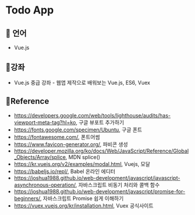 # Todo App

## :cherry_blossom: 언어
- Vue.js

## :cherry_blossom:강좌
- Vue.js 중급 강좌 - 웹앱 제작으로 배워보는 Vue.js, ES6, Vuex

## :cherry_blossom:Reference
- https://developers.google.com/web/tools/lighthouse/audits/has-viewport-meta-tag?hl=ko, 구글 뷰포트 추가하기
- https://fonts.google.com/specimen/Ubuntu, 구글 폰트
- https://fontawesome.com/, 폰트어썸
- https://www.favicon-generator.org/, 파비콘 생성
- https://developer.mozilla.org/ko/docs/Web/JavaScript/Reference/Global_Objects/Array/splice, MDN splice()
- https://kr.vuejs.org/v2/examples/modal.html, Vuejs, 모달
- https://babeljs.io/repl/, Babel 온라인 에디터
- https://joshua1988.github.io/web-development/javascript/javascript-asynchronous-operation/, 자바스크립트 비동기 처리와 콜백 함수
- https://joshua1988.github.io/web-development/javascript/promise-for-beginners/, 자바스크립트 Promise 쉽게 이해하기
- https://vuex.vuejs.org/kr/installation.html, Vuex 공식사이트